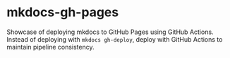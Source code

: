 # mkdocs-gh-pages

Showcase of deploying mkdocs to GitHub Pages using GitHub Actions. Instead of deploying with `mkdocs gh-deploy`, deploy with GitHub Actions to maintain pipeline consistency.
